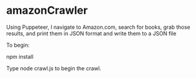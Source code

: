 # amazonCrawler

Using Puppeteer, I navigate to Amazon.com, search for books, grab those results, and print them in JSON format and write them to a JSON file

To begin: 

npm install

Type node crawl.js to begin the crawl.